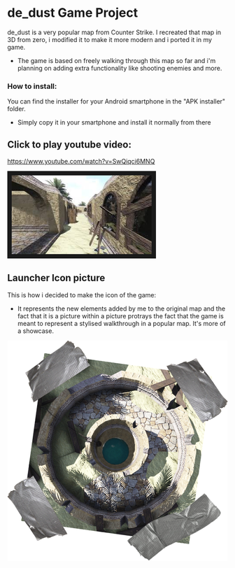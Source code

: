 # de_dust Game Project

de_dust is a very popular map from Counter Strike. I recreated that map in 3D from zero, i modified it to make it more modern and i ported it in my game.
* The game is based on freely walking through this map so far and i'm planning on adding extra functionality like shooting enemies and more.


### How to install:

You can find the installer for your Android smartphone in the "APK installer" folder.
* Simply copy it in your smartphone and install it normally from there


## Click to play youtube video:

https://www.youtube.com/watch?v=SwQiqci6MNQ

<a href="https://www.youtube.com/watch?v=SwQiqci6MNQ
" target="_blank"><img src="https://github.com/andrei-voia/android_game_project/blob/master/yticon.jpg" 
alt="IMAGE ALT TEXT HERE" width="320" height="180" border="10" /></a>


## Launcher Icon picture

This is how i decided to make the icon of the game:
* It represents the new elements added by me to the original map and the fact that it is a picture within a picture protrays the fact that the game is meant to represent a stylised walkthrough in a popular map. It's more of a showcase.

![alt text](https://github.com/andrei-voia/android_game_project/blob/master/android%20icon1.png "icon")
